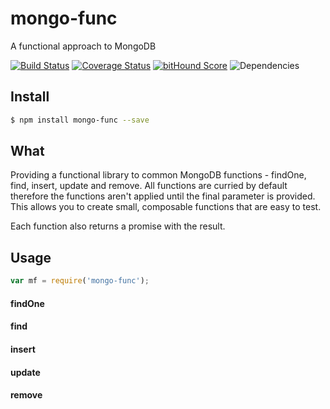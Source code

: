 # mongo-func
A functional approach to MongoDB

[![Build Status](https://travis-ci.org/scottie1984/mongo-func.svg?branch=master)](https://travis-ci.org/scottie1984/mongo-func)
[![Coverage Status](https://coveralls.io/repos/scottie1984/mongo-func/badge.svg?branch=master&service=github)](https://coveralls.io/github/scottie1984/mongo-func?branch=master)
[![bitHound Score](https://www.bithound.io/github/scottie1984/mongo-func/badges/score.svg)](https://www.bithound.io/github/scottie1984/mongo-func)
![Dependencies](https://david-dm.org/scottie1984/mongo-func.svg)


## Install

```sh
$ npm install mongo-func --save
```
## What
Providing a functional library to common MongoDB functions - findOne, find, insert, update and remove. All functions are curried by default therefore the functions aren't applied until the final parameter is provided. This allows you to create small, composable functions that are easy to test.

Each function also returns a promise with the result.
## Usage
```javascript
var mf = require('mongo-func');
```
#### findOne

#### find

#### insert

#### update

#### remove
